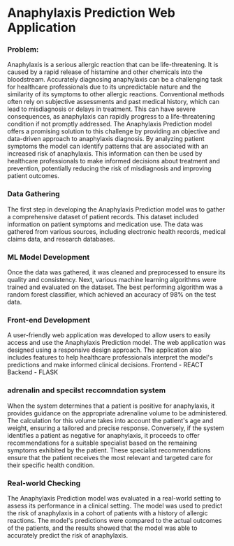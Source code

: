 # Anaphylaxis Prediction Web Application

### Problem:
Anaphylaxis is a serious allergic reaction that can be life-threatening. It is caused by a rapid release of histamine and other chemicals into the bloodstream. Accurately diagnosing anaphylaxis can be a challenging task for healthcare professionals due to its unpredictable nature and the similarity of its symptoms to other allergic reactions. Conventional methods often rely on subjective assessments and past medical history, which can lead to misdiagnosis or delays in treatment. This can have severe consequences, as anaphylaxis can rapidly progress to a life-threatening condition if not promptly addressed.
The Anaphylaxis Prediction model offers a promising solution to this challenge by providing an objective and data-driven approach to anaphylaxis diagnosis. By analyzing patient symptoms the model can identify patterns that are associated with an increased risk of anaphylaxis. This information can then be used by healthcare professionals to make informed decisions about treatment and prevention, potentially reducing the risk of misdiagnosis and improving patient outcomes.

### Data Gathering
The first step in developing the Anaphylaxis Prediction model was to gather a comprehensive dataset of patient records. This dataset included information on patient symptoms and medication use. The data was gathered from various sources, including electronic health records, medical claims data, and research databases.

### ML Model Development
Once the data was gathered, it was cleaned and preprocessed to ensure its quality and consistency. Next, various machine learning algorithms were trained and evaluated on the dataset. The best performing algorithm was a random forest classifier, which achieved an accuracy of 98% on the test data.

### Front-end Development
A user-friendly web application was developed to allow users to easily access and use the Anaphylaxis Prediction model. The web application was designed using a responsive design approach. The application also includes features to help healthcare professionals interpret the model's predictions and make informed clinical decisions.
Frontend - REACT
Backend - FLASK

### adrenalin and specilst reccomndation system
When the system determines that a patient is positive for anaphylaxis, it provides guidance on the appropriate adrenaline volume to be administered. The calculation for this volume takes into account the patient's age and weight, ensuring a tailored and precise response.
Conversely, if the system identifies a patient as negative for anaphylaxis, it proceeds to offer recommendations for a suitable specialist based on the remaining symptoms exhibited by the patient. These specialist recommendations ensure that the patient receives the most relevant and targeted care for their specific health condition.

### Real-world Checking
The Anaphylaxis Prediction model was evaluated in a real-world setting to assess its performance in a clinical setting. The model was used to predict the risk of anaphylaxis in a cohort of patients with a history of allergic reactions. The model's predictions were compared to the actual outcomes of the patients, and the results showed that the model was able to accurately predict the risk of anaphylaxis.
